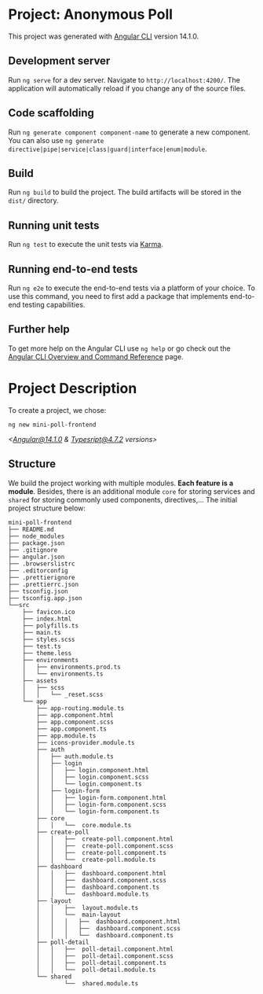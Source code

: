 # Project: Anonymous Poll

This project was generated with [Angular CLI](https://github.com/angular/angular-cli) version 14.1.0.

## Development server

Run `ng serve` for a dev server. Navigate to `http://localhost:4200/`. The application will automatically reload if you change any of the source files.

## Code scaffolding

Run `ng generate component component-name` to generate a new component. You can also use `ng generate directive|pipe|service|class|guard|interface|enum|module`.

## Build

Run `ng build` to build the project. The build artifacts will be stored in the `dist/` directory.

## Running unit tests

Run `ng test` to execute the unit tests via [Karma](https://karma-runner.github.io).

## Running end-to-end tests

Run `ng e2e` to execute the end-to-end tests via a platform of your choice. To use this command, you need to first add a package that implements end-to-end testing capabilities.

## Further help

To get more help on the Angular CLI use `ng help` or go check out the [Angular CLI Overview and Command Reference](https://angular.io/cli) page.

# Project Description

To create a project, we chose:

```
ng new mini-poll-frontend
```

_<Angular@14.1.0 & Typesript@4.7.2 versions>_

## Structure

We build the project working with multiple modules.
**Each feature is a module**.
Besides, there is an additional module `core` for storing services and `shared` for storing commonly used components, directives,...
The initial project structure below:

```
mini-poll-frontend
├── README.md
├── node_modules
├── package.json
├── .gitignore
├── angular.json
├── .browserslistrc
├── .editorconfig
├── .prettierignore
├── .prettierrc.json
├── tsconfig.json
├── tsconfig.app.json
└──src
    ├── favicon.ico
    ├── index.html
    ├── polyfills.ts
    ├── main.ts
    ├── styles.scss
    ├── test.ts
    ├── theme.less
    ├── environments
    │   ├── environments.prod.ts
    │   └── environments.ts
    ├── assets
    │   ├── scss
    │   │   └── _reset.scss
    └── app
        ├── app-routing.module.ts
        ├── app.component.html
        ├── app.component.scss
        ├── app.component.ts
        ├── app.module.ts
        ├── icons-provider.module.ts
        ├── auth
        │   ├── auth.module.ts
        │   ├── login
        │   │   ├── login.component.html
        │   │   ├── login.component.scss
        │   │   └── login.component.ts
        │   ├── login-form
        │   │   ├── login-form.component.html
        │   │   ├── login-form.component.scss
        │   │   └── login-form.component.ts
        ├── core
        │   │   └──  core.module.ts
        ├── create-poll
        │   │   ├──  create-poll.component.html
        │   │   ├──  create-poll.component.scss
        │   │   ├──  create-poll.component.ts
        │   │   └──  create-poll.module.ts
        ├── dashboard
        │   │   ├──  dashboard.component.html
        │   │   ├──  dashboard.component.scss
        │   │   ├──  dashboard.component.ts
        │   │   └──  dashboard.module.ts
        ├── layout
        │   │   ├──  layout.module.ts
        │   │   └──  main-layout
        │   │   │   ├──  dashboard.component.html
        │   │   │   ├──  dashboard.component.scss
        │   │   │   └──  dashboard.component.ts
        ├── poll-detail
        │   │   ├──  poll-detail.component.html
        │   │   ├──  poll-detail.component.scss
        │   │   ├──  poll-detail.component.ts
        │   │   └──  poll-detail.module.ts
        └── shared
                └──  shared.module.ts
```
